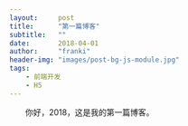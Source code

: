 ```yaml
---
layout:     post
title:      "第一篇博客"
subtitle:   ""
date:       2018-04-01
author:     "franki"
header-img: "images/post-bg-js-module.jpg"
tags:
    - 前端开发
    - H5
---
```


　　你好，2018，这是我的第一篇博客。
